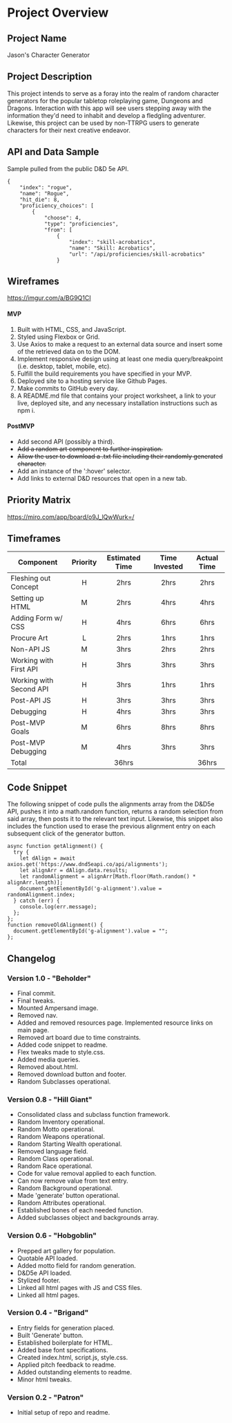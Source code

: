 # Project Overview

## Project Name

Jason's Character Generator

## Project Description

This project intends to serve as a foray into the realm of random character generators for the popular tabletop roleplaying game, Dungeons and Dragons. Interaction with this app will see users stepping away with the information they'd need to inhabit and develop a fledgling adventurer. Likewise, this project can be used by non-TTRPG users to generate characters for their next creative endeavor.

## API and Data Sample

Sample pulled from the public D&D 5e API.
```
{
	"index": "rogue",
	"name": "Rogue",
	"hit_die": 8,
	"proficiency_choices": [
		{
			"choose": 4,
			"type": "proficiencies",
			"from": [
				{
					"index": "skill-acrobatics",
					"name": "Skill: Acrobatics",
					"url": "/api/proficiencies/skill-acrobatics"
				}
```

## Wireframes

https://imgur.com/a/BG9Q1CI

#### MVP 

1. Built with HTML, CSS, and JavaScript.
2. Styled using Flexbox or Grid.
3. Use Axios to make a request to an external data source and insert some of the retrieved data on to the DOM.
4. Implement responsive design using at least one media query/breakpoint (i.e. desktop, tablet, mobile, etc).
5. Fulfill the build requirements you have specified in your MVP.
6. Deployed site to a hosting service like Github Pages.
7. Make commits to GitHub every day.
8. A README.md file that contains your project worksheet, a link to your live, deployed site, and any necessary installation instructions such as npm i.

#### PostMVP  

- Add second API (possibly a third).
- ~~Add a random art component to further inspiration.~~
- ~~Allow the user to download a .txt file including their randomly generated character.~~
- Add an instance of the ':hover' selector.
- Add links to external D&D resources that open in a new tab.

## Priority Matrix

https://miro.com/app/board/o9J_lQwWurk=/

## Timeframes

| Component | Priority | Estimated Time | Time Invested | Actual Time |
| --- | :---: |  :---: | :---: | :---: |
| Fleshing out Concept | H | 2hrs| 2hrs | 2hrs |
| Setting up HTML | M | 2hrs | 4hrs | 4hrs |
| Adding Form w/ CSS | H | 4hrs | 6hrs | 6hrs |
| Procure Art | L | 2hrs | 1hrs | 1hrs |
| Non-API JS | M | 3hrs | 2hrs | 2hrs |
| Working with First API | H | 3hrs | 3hrs | 3hrs |
| Working with Second API | H | 3hrs | 1hrs | 1hrs |
| Post-API JS | H | 3hrs | 3hrs | 3hrs |
| Debugging | H | 4hrs | 3hrs | 3hrs |
| Post-MVP Goals | M | 6hrs | 8hrs | 8hrs |
| Post-MVP Debugging | M | 4hrs | 3hrs | 3hrs |
| Total |  | 36hrs |  | 36hrs |

## Code Snippet

The following snippet of code pulls the alignments array from the D&D5e API, pushes it into a math.random function, returns a random selection from said array, then posts it to the relevant text input. Likewise, this snippet also includes the function used to erase the previous alignment entry on each subsequent click of the generator button.

```
async function getAlignment() {
  try {
    let dAlign = await axios.get('https://www.dnd5eapi.co/api/alignments');
    let alignArr = dAlign.data.results;
    let randomAlignment = alignArr[Math.floor(Math.random() * alignArr.length)];
    document.getElementById('g-alignment').value = randomAlignment.index;
  } catch (err) {
    console.log(err.message);
  };
};
function removeOldAlignment() {
  document.getElementById('g-alignment').value = "";
};
```

## Changelog

### Version 1.0 - "Beholder"
- Final commit.
- Final tweaks.
- Mounted Ampersand image.
- Removed nav.
- Added and removed resources page. Implemented resource links on main page.
- Removed art board due to time constraints.
- Added code snippet to readme.
- Flex tweaks made to style.css.
- Added media queries.
- Removed about.html.
- Removed download button and footer.
- Random Subclasses operational.

### Version 0.8 - "Hill Giant"
- Consolidated class and subclass function framework.
- Random Inventory operational.
- Random Motto operational.
- Random Weapons operational.
- Random Starting Wealth operational.
- Removed language field.
- Random Class operational.
- Random Race operational.
- Code for value removal applied to each function.
- Can now remove value from text entry.
- Random Background operational.
- Made 'generate' button operational.
- Random Attributes operational.
- Established bones of each needed function.
- Added subclasses object and backgrounds array.

### Version 0.6 - "Hobgoblin"
- Prepped art gallery for population.
- Quotable API loaded.
- Added motto field for random generation.
- D&D5e API loaded.
- Stylized footer.
- Linked all html pages with JS and CSS files.
- Linked all html pages.

### Version 0.4 - "Brigand"
- Entry fields for generation placed.
- Built 'Generate' button.
- Established boilerplate for HTML.
- Added base font specifications.
- Created index.html, script.js, style.css.
- Applied pitch feedback to readme.
- Added outstanding elements to readme.
- Minor html tweaks.

### Version 0.2 - "Patron"
- Initial setup of repo and readme.
